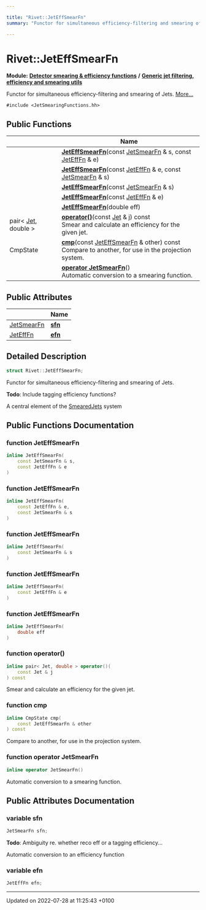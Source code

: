 ```yaml
---

title: "Rivet::JetEffSmearFn"
summary: "Functor for simultaneous efficiency-filtering and smearing of Jets. "

---
```


# Rivet::JetEffSmearFn

**Module:** **[Detector smearing & efficiency functions](http://example.org/modules/group__smearing/)** **/** **[Generic jet filtering, efficiency and smearing utils](http://example.org/modules/group__smearing__particle/)**



Functor for simultaneous efficiency-filtering and smearing of Jets.  [More...](#detailed-description)


`#include <JetSmearingFunctions.hh>`

## Public Functions

|                | Name           |
| -------------- | -------------- |
| | **[JetEffSmearFn](http://example.org/classes/structrivet_1_1jeteffsmearfn/#function-jeteffsmearfn)**(const <a href="http://example.org/modules/group__smearing__particle/#typedef-jetsmearfn">JetSmearFn</a> & s, const <a href="http://example.org/modules/group__smearing__particle/#typedef-jetefffn">JetEffFn</a> & e) |
| | **[JetEffSmearFn](http://example.org/classes/structrivet_1_1jeteffsmearfn/#function-jeteffsmearfn)**(const <a href="http://example.org/modules/group__smearing__particle/#typedef-jetefffn">JetEffFn</a> & e, const <a href="http://example.org/modules/group__smearing__particle/#typedef-jetsmearfn">JetSmearFn</a> & s) |
| | **[JetEffSmearFn](http://example.org/classes/structrivet_1_1jeteffsmearfn/#function-jeteffsmearfn)**(const <a href="http://example.org/modules/group__smearing__particle/#typedef-jetsmearfn">JetSmearFn</a> & s) |
| | **[JetEffSmearFn](http://example.org/classes/structrivet_1_1jeteffsmearfn/#function-jeteffsmearfn)**(const <a href="http://example.org/modules/group__smearing__particle/#typedef-jetefffn">JetEffFn</a> & e) |
| | **[JetEffSmearFn](http://example.org/classes/structrivet_1_1jeteffsmearfn/#function-jeteffsmearfn)**(double eff) |
| pair< <a href="http://example.org/classes/classrivet_1_1jet/">Jet</a>, double > | **[operator()](http://example.org/classes/structrivet_1_1jeteffsmearfn/#function-operator())**(const <a href="http://example.org/classes/classrivet_1_1jet/">Jet</a> & j) const<br>Smear and calculate an efficiency for the given jet.  |
| CmpState | **[cmp](http://example.org/classes/structrivet_1_1jeteffsmearfn/#function-cmp)**(const <a href="http://example.org/classes/structrivet_1_1jeteffsmearfn/">JetEffSmearFn</a> & other) const<br>Compare to another, for use in the projection system.  |
| | **[operator JetSmearFn](http://example.org/classes/structrivet_1_1jeteffsmearfn/#function-operator-jetsmearfn)**()<br>Automatic conversion to a smearing function.  |

## Public Attributes

|                | Name           |
| -------------- | -------------- |
| <a href="http://example.org/modules/group__smearing__particle/#typedef-jetsmearfn">JetSmearFn</a> | **[sfn](http://example.org/classes/structrivet_1_1jeteffsmearfn/#variable-sfn)**  |
| <a href="http://example.org/modules/group__smearing__particle/#typedef-jetefffn">JetEffFn</a> | **[efn](http://example.org/classes/structrivet_1_1jeteffsmearfn/#variable-efn)**  |

## Detailed Description

```cpp
struct Rivet::JetEffSmearFn;
```

Functor for simultaneous efficiency-filtering and smearing of Jets. 

**Todo**: Include tagging efficiency functions? 

A central element of the <a href="http://example.org/classes/classrivet_1_1smearedjets/">SmearedJets</a> system

## Public Functions Documentation

### function JetEffSmearFn

```cpp
inline JetEffSmearFn(
    const JetSmearFn & s,
    const JetEffFn & e
)
```


### function JetEffSmearFn

```cpp
inline JetEffSmearFn(
    const JetEffFn & e,
    const JetSmearFn & s
)
```


### function JetEffSmearFn

```cpp
inline JetEffSmearFn(
    const JetSmearFn & s
)
```


### function JetEffSmearFn

```cpp
inline JetEffSmearFn(
    const JetEffFn & e
)
```


### function JetEffSmearFn

```cpp
inline JetEffSmearFn(
    double eff
)
```


### function operator()

```cpp
inline pair< Jet, double > operator()(
    const Jet & j
) const
```

Smear and calculate an efficiency for the given jet. 

### function cmp

```cpp
inline CmpState cmp(
    const JetEffSmearFn & other
) const
```

Compare to another, for use in the projection system. 

### function operator JetSmearFn

```cpp
inline operator JetSmearFn()
```

Automatic conversion to a smearing function. 

## Public Attributes Documentation

### variable sfn

```cpp
JetSmearFn sfn;
```


**Todo**: Ambiguity re. whether reco eff or a tagging efficiency... 

Automatic conversion to an efficiency function 


### variable efn

```cpp
JetEffFn efn;
```


-------------------------------

Updated on 2022-07-28 at 11:25:43 +0100